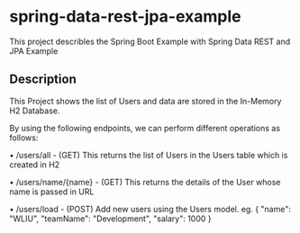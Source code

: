 # spring-data-rest-jpa-example
This project describles the Spring Boot Example with Spring Data REST and JPA Example

## Description
This Project shows the list of Users and data are stored in the In-Memory H2 Database. 

By using the following endpoints, we can perform different operations as follows:

•	/users/all - (GET) This returns the list of Users in the Users table which is created in H2

•	/users/name/{name} - (GET) This returns the details of the User whose name is passed in URL 

•	/users/load - (POST) Add new users using the Users model. 
                eg. { "name": "WLIU", "teamName": "Development", "salary": 1000 }
